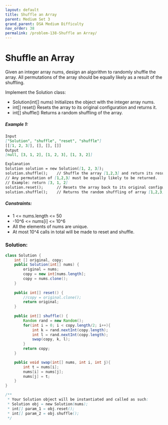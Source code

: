 ```yaml
---
layout: default
title: Shuffle an Array
parent: Medium Set 3
grand_parent: DSA Medium Difficulty
nav_order: 38
permalink: /problem-138-Shuffle an Array/
---
```

# Shuffle an Array
Given an integer array nums, design an algorithm to randomly shuffle the array. All permutations of the array should be equally likely as a result of the shuffling.

Implement the Solution class:

* Solution(int[] nums) Initializes the object with the integer array nums.
* int[] reset() Resets the array to its original configuration and returns it.
* int[] shuffle() Returns a random shuffling of the array.

##### Example 1:
```markdown
Input
["Solution", "shuffle", "reset", "shuffle"]
[[[1, 2, 3]], [], [], []]
Output
[null, [3, 1, 2], [1, 2, 3], [1, 3, 2]]

Explanation
Solution solution = new Solution([1, 2, 3]);
solution.shuffle();    // Shuffle the array [1,2,3] and return its result.
// Any permutation of [1,2,3] must be equally likely to be returned.
// Example: return [3, 1, 2]
solution.reset();      // Resets the array back to its original configuration [1,2,3]. Return [1, 2, 3]
solution.shuffle();    // Returns the random shuffling of array [1,2,3]. Example: return [1, 3, 2]
```
##### Constraints:
* 1 <= nums.length <= 50
* -10^6 <= nums[i] <= 10^6
* All the elements of nums are unique.
* At most 10^4 calls in total will be made to reset and shuffle.

### Solution:
```java
class Solution {
    int [] original, copy;
    public Solution(int[] nums) {
        original = nums;
        copy = new int[nums.length];
        copy = nums.clone();
    }
    
    public int[] reset() {
        //copy = original.clone();
        return original;
    }
    
    public int[] shuffle() {
        Random rand = new Random();
        for(int i = 0; i < copy.length/2; i++){
            int k = rand.nextInt(copy.length);
            int l = rand.nextInt(copy.length);
            swap(copy, k, l);
        }
        return copy;
    }

    public void swap(int[] nums, int i, int j){
        int t = nums[i];
        nums[i] = nums[j];
        nums[j] = t;
    }
}

/**
 * Your Solution object will be instantiated and called as such:
 * Solution obj = new Solution(nums);
 * int[] param_1 = obj.reset();
 * int[] param_2 = obj.shuffle();
 */
```
